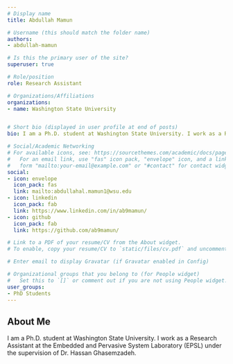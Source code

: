 ```yaml
---
# Display name
title: Abdullah Mamun

# Username (this should match the folder name)
authors:
- abdullah-mamun

# Is this the primary user of the site?
superuser: true

# Role/position
role: Research Assistant

# Organizations/Affiliations
organizations:
- name: Washington State University


# Short bio (displayed in user profile at end of posts)
bio: I am a Ph.D. student at Washington State University. I work as a Research Assistant at the Embedded and Pervasive System Laboratory (EPSL) under the supervision of Dr. Hassan Ghasemzadeh.

# Social/Academic Networking
# For available icons, see: https://sourcethemes.com/academic/docs/page-builder/#icons
#   For an email link, use "fas" icon pack, "envelope" icon, and a link in the
#   form "mailto:your-email@example.com" or "#contact" for contact widget.
social:
- icon: envelope
  icon_pack: fas
  link: mailto:abdullahal.mamun1@wsu.edu
- icon: linkedin
  icon_pack: fab
  link: https://www.linkedin.com/in/ab9mamun/
- icon: github
  icon_pack: fab
  link: https://github.com/ab9mamun/

# Link to a PDF of your resume/CV from the About widget.
# To enable, copy your resume/CV to `static/files/cv.pdf` and uncomment the lines below.  

# Enter email to display Gravatar (if Gravatar enabled in Config)

# Organizational groups that you belong to (for People widget)
#   Set this to `[]` or comment out if you are not using People widget.
user_groups:
- PhD Students
---
```

## About Me
I am a Ph.D. student at Washington State University. I work as a Research Assistant at the Embedded and Pervasive System Laboratory (EPSL) under the supervision of Dr. Hassan Ghasemzadeh.
